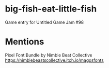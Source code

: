 # big-fish-eat-little-fish
Game entry for Untitled Game Jam #98

# Mentions
Pixel Font Bundle by Nimble Beat Collective
https://nimblebeastscollective.itch.io/magosfonts